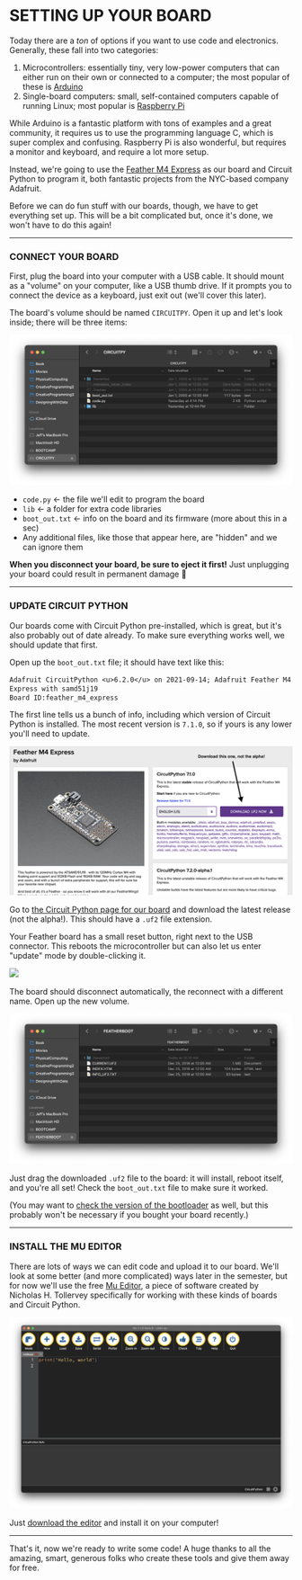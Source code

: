 # SETTING UP YOUR BOARD
Today there are a *ton* of options if you want to use code and electronics. Generally, these fall into two categories:

1. Microcontrollers: essentially tiny, very low-power computers that can either run on their own or connected to a computer; the most popular of these is [Arduino](https://www.arduino.cc/)  
2. Single-board computers: small, self-contained computers capable of running Linux; most popular is [Raspberry Pi](https://www.raspberrypi.org/)  

While Arduino is a fantastic platform with tons of examples and a great community, it requires us to use the programming language C, which is super complex and confusing. Raspberry Pi is also wonderful, but requires a monitor and keyboard, and require a lot more setup.

Instead, we're going to use the [Feather M4 Express](https://www.adafruit.com/product/3857) as our board and Circuit Python to program it, both fantastic projects from the NYC-based company Adafruit.

Before we can do fun stuff with our boards, though, we have to get everything set up. This will be a bit complicated but, once it's done, we won't have to do this again!

***

### CONNECT YOUR BOARD  
First, plug the board into your computer with a USB cable. It should mount as a "volume" on your computer, like a USB thumb drive. If it prompts you to connect the device as a keyboard, just exit out (we'll cover this later).

The board's volume should be named `CIRCUITPY`. Open it up and let's look inside; there will be three items:

![](Images/SettingUpYourBoard/CircuitPyVolume.png)

* `code.py` &larr; the file we'll edit to program the board  
* `lib` &larr; a folder for extra code libraries  
* `boot_out.txt` &larr; info on the board and its firmware (more about this in a sec)  
* Any additional files, like those that appear here, are "hidden" and we can ignore them  

**When you disconnect your board, be sure to eject it first!** Just unplugging your board could result in permanent damage 🤬

***

### UPDATE CIRCUIT PYTHON  
Our boards come with Circuit Python pre-installed, which is great, but it's also probably out of date already. To make sure everything works well, we should update that first.

Open up the `boot_out.txt` file; it should have text like this:  

    Adafruit CircuitPython <u>6.2.0</u> on 2021-09-14; Adafruit Feather M4 Express with samd51j19
    Board ID:feather_m4_express

The first line tells us a bunch of info, including which version of Circuit Python is installed. The most recent version is `7.1.0`, so if yours is any lower you'll need to update.

![](Images/SettingUpYourBoard/CircuitPythonDownloadPage.png)

Go to [the Circuit Python page for our board](https://circuitpython.org/board/feather_m4_express) and download the latest release (not the alpha!). This should have a `.uf2` file extension.

Your Feather board has a small reset button, right next to the USB connector. This reboots the microcontroller but can also let us enter "update" mode by double-clicking it.

![](Images/SettingUpYourBoard/FeatherM4ExpressResetButton.png)

The board should disconnect automatically, the reconnect with a different name. Open up the new volume.

![](Images/SettingUpYourBoard/UpdateVolume.png)

Just drag the downloaded `.uf2` file to the board: it will install, reboot itself, and you're all set! Check the `boot_out.txt` file to make sure it worked.

(You may want to [check the version of the bootloader](https://learn.adafruit.com/adafruit-feather-m4-express-atsamd51/update-the-uf2-bootloader) as well, but this probably won't be necessary if you bought your board recently.)

***

### INSTALL THE MU EDITOR  
There are lots of ways we can edit code and upload it to our board. We'll look at some better (and more complicated) ways later in the semester, but for now we'll use the free [Mu Editor](https://codewith.mu/), a piece of software created by Nicholas H. Tollervey specifically for working with these kinds of boards and Circuit Python.

![](Images/SettingUpYourBoard/MuEditor.png)

Just [download the editor](https://codewith.mu/en/download) and install it on your computer! 

***

That's it, now we're ready to write some code! A huge thanks to all the amazing, smart, generous folks who create these tools and give them away for free.

